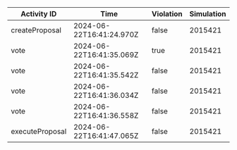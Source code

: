 | Activity ID | Time | Violation | Simulation |
| --- | --- | --- | --- |
| createProposal | 2024-06-22T16:41:24.970Z | false | 2015421 |
| vote | 2024-06-22T16:41:35.069Z | true | 2015421 |
| vote | 2024-06-22T16:41:35.542Z | false | 2015421 |
| vote | 2024-06-22T16:41:36.034Z | false | 2015421 |
| vote | 2024-06-22T16:41:36.558Z | false | 2015421 |
| executeProposal | 2024-06-22T16:41:47.065Z | false | 2015421 |